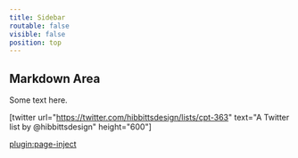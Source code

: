```yaml
---
title: Sidebar
routable: false
visible: false
position: top
---
```


## Markdown Area

Some text here.

[twitter url="https://twitter.com/hibbittsdesign/lists/cpt-363" text="A Twitter list by @hibbittsdesign" height="600"]

[plugin:page-inject](/embedlycard)

